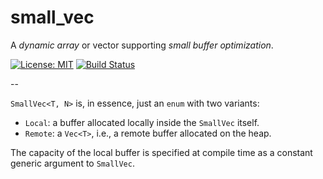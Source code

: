 # small_vec

A *dynamic array* or vector supporting *small buffer optimization*.

[![License: MIT](https://img.shields.io/badge/License-MIT-yellow.svg)](https://opensource.org/licenses/MIT)
[![Build Status](https://travis-ci.com/m-rinaldi/small_vec.svg?branch=main)](https://travis-ci.com/m-rinaldi/small_vec)

--

`SmallVec<T, N>` is, in essence, just an `enum` with two variants:

- `Local`: a buffer allocated locally inside the `SmallVec` itself.
- `Remote`: a `Vec<T>`, i.e., a remote buffer allocated on the heap.


The capacity of the local buffer is specified at compile time as a constant generic argument to `SmallVec`.



